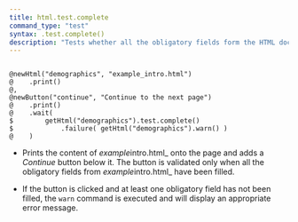 ```yaml
---
title: html.test.complete
command_type: "test"
syntax: .test.complete()
description: "Tests whether all the obligatory fields form the HTML document have been filled. See the IBEX documentation about the Form controller for a discussion of how fields are set as obligatory."
---
```


<!--more-->

<pre><code class="language-diff-javascript diff-highlight try-true">
@newHtml("demographics", "example_intro.html")
@    .print()
@,
@newButton("continue", "Continue to the next page")
@    .print()
@    .wait(
$        getHtml("demographics").test.complete()
$            .failure( getHtml("demographics").warn() )
@    )
</code></pre>

+ Prints the content of *example*intro.html_ onto the page and adds a *Continue* button below it. The button is validated only when all the obligatory fields from *example*intro.html_ have been filled.

+ If the button is clicked and at least one obligatory field has not been filled, the `warn` command is executed and will display an appropriate error message.		
